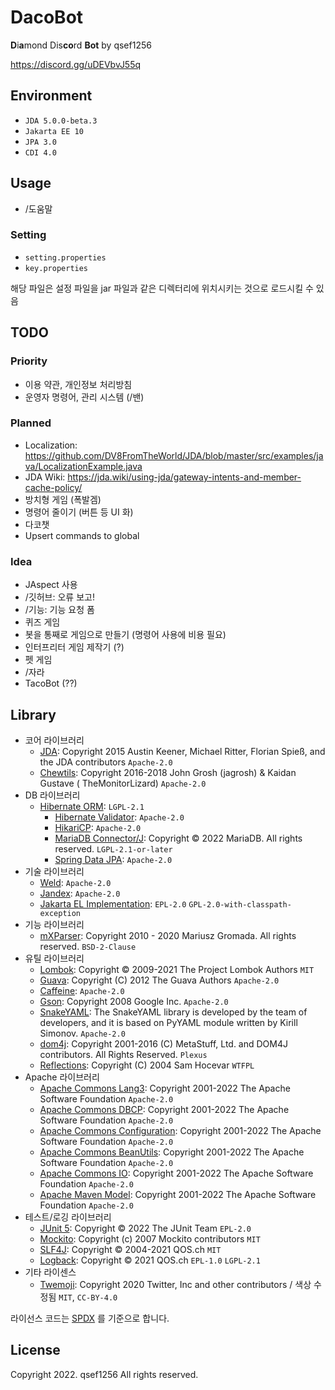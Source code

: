 # DacoBot

**D**i**a**mond Dis**co**rd **Bot** by qsef1256

https://discord.gg/uDEVbvJ55q

## Environment

* `JDA 5.0.0-beta.3`
* `Jakarta EE 10`
* `JPA 3.0`
* `CDI 4.0`

## Usage

* /도움말

### Setting

* `setting.properties`
* `key.properties`

해당 파일은 설정 파일을 jar 파일과 같은 디렉터리에 위치시키는 것으로 로드시킬 수 있음

## TODO

### Priority

* 이용 약관, 개인정보 처리방침
* 운영자 명령어, 관리 시스템 (/밴)

### Planned

* Localization: https://github.com/DV8FromTheWorld/JDA/blob/master/src/examples/java/LocalizationExample.java
* JDA Wiki: https://jda.wiki/using-jda/gateway-intents-and-member-cache-policy/
* 방치형 게임 (폭발겜)
* 명령어 줄이기 (버튼 등 UI 화)
* 다코챗
* Upsert commands to global

### Idea

* JAspect 사용
* /깃허브: 오류 보고!
* /기능: 기능 요청 폼
* 퀴즈 게임
* 봇을 통째로 게임으로 만들기 (명령어 사용에 비용 필요)
* 인터프리터 게임 제작기 (?)
* 펫 게임
* /자라
* TacoBot (??)

## Library

* 코어 라이브러리
    * [JDA](https://github.com/DV8FromTheWorld/JDA): Copyright 2015 Austin Keener, Michael Ritter, Florian Spieß, and
      the JDA contributors `Apache-2.0`
    * [Chewtils](https://github.com/Chew/JDA-Chewtils): Copyright 2016-2018 John Grosh (jagrosh) & Kaidan Gustave (
      TheMonitorLizard) `Apache-2.0`
* DB 라이브러리
    * [Hibernate ORM](https://hibernate.org/orm/): `LGPL-2.1`
        * [Hibernate Validator](https://hibernate.org/validator/): `Apache-2.0`
        * [HikariCP](https://github.com/brettwooldridge/HikariCP): `Apache-2.0`
        * [MariaDB Connector/J](https://mariadb.com/kb/en/mariadb-connector-j/): Copyright © 2022 MariaDB. All rights
          reserved. `LGPL-2.1-or-later`
        * [Spring Data JPA](https://spring.io/projects/spring-data-jpa): `Apache-2.0`
* 기술 라이브러리
    * [Weld](https://github.com/weld/core): `Apache-2.0`
    * [Jandex]("https://github.com/smallrye/jandex): `Apache-2.0`
    * [Jakarta EL Implementation](https://projects.eclipse.org/projects/ee4j.el): `EPL-2.0` `GPL-2.0-with-classpath-exception`
* 기능 라이브러리
    * [mXParser](https://mathparser.org/): Copyright 2010 - 2020 Mariusz Gromada. All rights reserved. `BSD-2-Clause`
* 유틸 라이브러리
    * [Lombok](https://projectlombok.org/): Copyright © 2009-2021 The Project Lombok Authors `MIT`
    * [Guava](https://github.com/google/guava): Copyright (C) 2012 The Guava Authors `Apache-2.0`
    * [Caffeine](https://github.com/ben-manes/caffeine): `Apache-2.0`
    * [Gson](https://github.com/google/gson): Copyright 2008 Google Inc. `Apache-2.0`
    * [SnakeYAML](https://bitbucket.org/snakeyaml/snakeyaml/src/master/): The SnakeYAML library is developed by the team
      of developers, and it is based on PyYAML module written by Kirill Simonov. `Apache-2.0`
    * [dom4j](https://dom4j.github.io/): Copyright 2001-2016 (C) MetaStuff, Ltd. and DOM4J contributors. All Rights
      Reserved. `Plexus`
    * [Reflections](https://github.com/ronmamo/reflections): Copyright (C) 2004 Sam Hocevar `WTFPL`
* Apache 라이브러리
    * [Apache Commons Lang3](https://github.com/apache/commons-lang): Copyright 2001-2022 The Apache Software
      Foundation `Apache-2.0`
    * [Apache Commons DBCP](https://commons.apache.org/proper/commons-dbcp/): Copyright 2001-2022 The Apache Software
      Foundation `Apache-2.0`
    * [Apache Commons Configuration](https://commons.apache.org/proper/commons-configuration/): Copyright 2001-2022 The
      Apache Software Foundation `Apache-2.0`
    * [Apache Commons BeanUtils](https://commons.apache.org/proper/commons-beanutils/): Copyright 2001-2022 The Apache
      Software Foundation `Apache-2.0`
    * [Apache Commons IO](https://commons.apache.org/proper/commons-io/): Copyright 2001-2022 The Apache Software
      Foundation `Apache-2.0`
    * [Apache Maven Model](https://maven.apache.org/ref/3.8.6/maven-model/): Copyright 2001-2022 The Apache Software
      Foundation `Apache-2.0`
* 테스트/로깅 라이브러리
    * [JUnit 5](https://junit.org/junit5/): Copyright © 2022 The JUnit Team `EPL-2.0`
    * [Mockito](https://site.mockito.org/): Copyright (c) 2007 Mockito contributors `MIT`
    * [SLF4J](https://www.slf4j.org/): Copyright © 2004-2021 QOS.ch `MIT`
    * [Logback](https://logback.qos.ch/): Copyright © 2021 QOS.ch `EPL-1.0` `LGPL-2.1`
* 기타 라이센스
    * [Twemoji](https://twemoji.twitter.com/): Copyright 2020 Twitter, Inc and other contributors / 색상
      수정됨 `MIT`, `CC-BY-4.0`

<!-- Removed License -->
<!-- * [AspectJ](https://projects.eclipse.org/projects/tools.aspectj): Copyright © 2012-2021 Eclipse Foundation. All Rights Reserved. `EPL-1.0` -->

라이선스 코드는 [SPDX](https://spdx.org/licenses/) 를 기준으로 합니다.

## License

Copyright 2022. qsef1256 All rights reserved.
